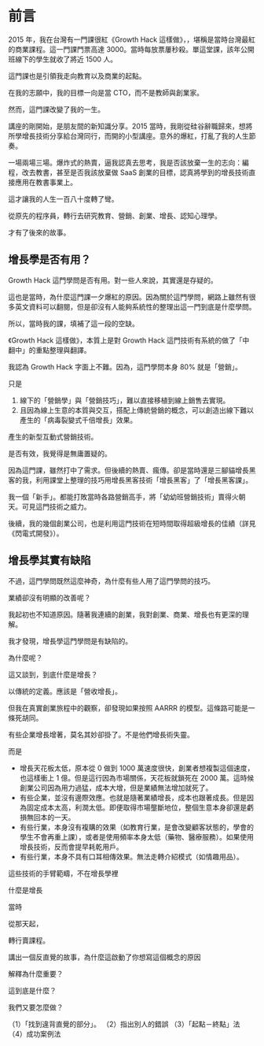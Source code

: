 # 前言

2015 年，我在台灣有一門課很紅《Growth Hack 這樣做》，，堪稱是當時台灣最紅的商業課程。這一門課門票高達 3000。當時每放票屢秒殺。單這堂課，該年公開班線下的學生就收了將近 1500 人。

這門課也是引領我走向教育以及商業的起點。

在我的志願中，我的目標一向是當 CTO，而不是教師與創業家。

然而，這門課改變了我的一生。

講座的剛開始，是朋友間的新知識分享。2015 當時，我剛從硅谷辭職歸來，想將所學增長技術分享給台灣同行，而開的小型講座。意外的爆紅，打亂了我的人生節奏。

一場兩場三場。爆炸式的熱賣，逼我認真去思考，我是否該放棄一生的志向：編程，改去教書，甚至是否我該放棄做 SaaS 創業的目標，認真將學到的增長技術直接應用在教書事業上。

這才讓我的人生一百八十度轉了彎。

從原先的程序員，轉行去研究教育、營銷、創業、增長、認知心理學。

才有了後來的故事。

## 增長學是否有用？

Growth Hack 這門學問是否有用。對一些人來說，其實還是存疑的。

這也是當時，為什麼這門課一夕爆紅的原因。因為關於這門學問，網路上雖然有很多英文資料可以翻閱，但是卻沒有人能夠系統性的整理出這一門到底是什麼學問。

所以，當時我的課，填補了這一段的空缺。


《Growth Hack 這樣做》，本質上是對 Growth Hack 這門技術有系統的做了「中翻中」的重點整理與翻譯。

我認為 Growth Hack 字面上不難。因為，這門學問本身 80% 就是「營銷」。

只是

1. 線下的「營銷學」與「營銷技巧」，難以直接移植到線上銷售去實現。
2. 且因為線上生意的本質與交互，搭配上傳統營銷的概念，可以創造出線下難以產生的「病毒裂變式千倍增長」效果。

產生的新型互動式營銷技術。

是否有效，我覺得是無庸置疑的。

因為這門課，雖然打中了需求。但後續的熱賣、瘋傳。卻是當時還是三腳貓增長黑客的我，利用課堂上整理的技巧用增長黑客技術「增長黑客」了「增長黑客課」。

我一個「新手」。都能打敗當時各路營銷高手，將「幼幼班營銷技術」賣得火朝天。可見這門技術之威力。

後續，我的幾個創業公司，也是利用這門技術在短時間取得超級增長的佳績（詳見《閃電式開發》）。

## 增長學其實有缺陷

不過，這門學問既然這麼神奇，為什麼有些人用了這門學問的技巧。

業績卻沒有明顯的改善呢？

我起初也不知道原因。隨著我連續的創業，我對創業、商業、增長也有更深的理解。

我才發現，增長學這門學問是有缺陷的。

為什麼呢？

這又談到，到底什麼是增長？

以傳統的定義。應該是「營收增長」。

但我在真實創業旅程中的觀察，卻發現如果按照 AARRR 的模型。這條路可能是一條死胡同。

有些企業增長增著，莫名其妙卻掛了。不是他們增長術失靈。

而是

* 增長天花板太低，原本從 0 做到 1000 萬速度很快，創業者想複製這個速度，也這樣衝上 1 億。但是這行因為市場關係，天花板就鎖死在 2000 萬。這時候創業公司因為用力過猛，成本大增，但是業績無法增加就死了。
* 有些企業，並沒有邊際效應。也就是隨著業績增長，成本也跟著成長。但是因為固定成本太高，利潤太低。即便取得市場壟斷地位，整個生意本身卻還是虧損無回本的一天。
* 有些行業，本身沒有複購的效果（如教育行業，是會改變顧客狀態的，學會的學生不會再重上課），或者是使用頻率本身太低（藥物、醫療服務）。如果使用增長技術，反而會提早耗乾用戶。
* 有些行業，本身不具有口耳相傳效果。無法走轉介紹模式（如情趣用品）。

這些技術的手臂範疇，不在增長學裡

什麼是增長

當時

從那天起，

轉行賣課程。


講出一個反直覺的故事，為什麼這啟動了你想寫這個概念的原因

解釋為什麼重要？

這到底是什麼？

我們又要怎麼做？

（1）「找到違背直覺的部分」。
（2）指出別人的錯誤
（3）「起點－終點」法
（4）成功案例法
